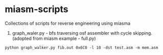 # miasm-scripts
Collections of scripts for reverse engineering using miasma

1. graph_waler.py - bfs traversing osf assembler with cycle skipping. (adopted from miasm example - full.py)

```python graph_walker.py fib.out 0x6C0 -l 10 -dst test.asm -m mem.asm```